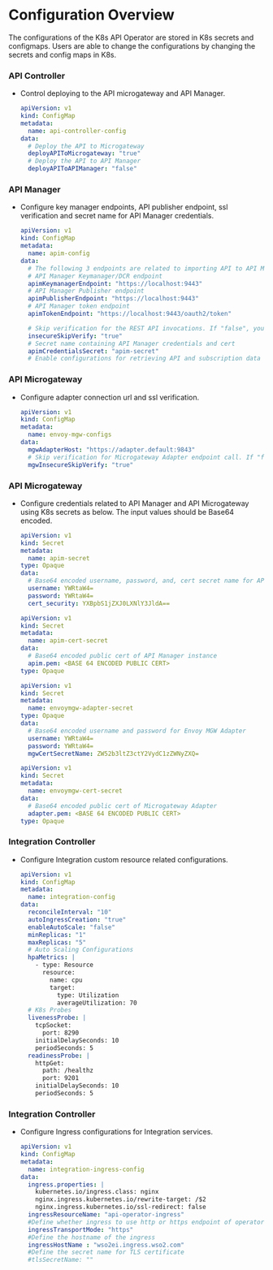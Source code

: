 # Configuration Overview

The configurations of the K8s API Operator are stored in K8s secrets and configmaps. Users are able to change the
configurations by changing the secrets and config maps in K8s.

### API Controller

- Control deploying to the API microgateway and API Manager.

  ```yaml
  apiVersion: v1
  kind: ConfigMap
  metadata:
    name: api-controller-config
  data:
    # Deploy the API to Microgateway
    deployAPIToMicrogateway: "true"
    # Deploy the API to API Manager
    deployAPIToAPIManager: "false"
  ```

### API Manager

- Configure key manager endpoints, API publisher endpoint, ssl verification and secret name for API Manager credentials.

  ```yaml
  apiVersion: v1
  kind: ConfigMap
  metadata:
    name: apim-config
  data:
    # The following 3 endpoints are related to importing API to API Manager
    # API Manager Keymanager/DCR endpoint
    apimKeymanagerEndpoint: "https://localhost:9443"
    # API Manager Publisher endpoint
    apimPublisherEndpoint: "https://localhost:9443"
    # API Manager token endpoint
    apimTokenEndpoint: "https://localhost:9443/oauth2/token"
  
    # Skip verification for the REST API invocations. If "false", you need to provide the cert
    insecureSkipVerify: "true"
    # Secret name containing API Manager credentials and cert
    apimCredentialsSecret: "apim-secret"
    # Enable configurations for retrieving API and subscription data from API Manager.
  ``` 

### API Microgateway 

- Configure adapter connection url and ssl verification.

  ```yaml
  apiVersion: v1
  kind: ConfigMap
  metadata:
    name: envoy-mgw-configs
  data:
    mgwAdapterHost: "https://adapter.default:9843"
    # Skip verification for Microgateway Adapter endpoint call. If "false", you need to provide the cert
    mgwInsecureSkipVerify: "true"
  ``` 

### API Microgateway

- Configure credentials related to API Manager and API Microgateway using K8s secrets as below. The input values should
be Base64 encoded.

  ```yaml
  apiVersion: v1
  kind: Secret
  metadata:
    name: apim-secret
  type: Opaque
  data:
    # Base64 encoded username, password, and, cert secret name for API Manager
    username: YWRtaW4=
    password: YWRtaW4=
    cert_security: YXBpbS1jZXJ0LXNlY3JldA==
  ``` 
  
  ```yaml
  apiVersion: v1
  kind: Secret
  metadata:
    name: apim-cert-secret
  data:
    # Base64 encoded public cert of API Manager instance
    apim.pem: <BASE 64 ENCODED PUBLIC CERT>
  type: Opaque
  ``` 
  
  ```yaml
  apiVersion: v1
  kind: Secret
  metadata:
    name: envoymgw-adapter-secret
  type: Opaque
  data:
    # Base64 encoded username and password for Envoy MGW Adapter
    username: YWRtaW4=
    password: YWRtaW4=
    mgwCertSecretName: ZW52b3ltZ3ctY2VydC1zZWNyZXQ=
  ``` 
  
  ```yaml
  apiVersion: v1
  kind: Secret
  metadata:
    name: envoymgw-cert-secret
  data:
    # Base64 encoded public cert of Microgateway Adapter
    adapter.pem: <BASE 64 ENCODED PUBLIC CERT>
  type: Opaque
  ``` 
  
### Integration Controller

- Configure Integration custom resource related configurations.

  ```yaml
  apiVersion: v1
  kind: ConfigMap
  metadata:
    name: integration-config
  data:
    reconcileInterval: "10"
    autoIngressCreation: "true"
    enableAutoScale: "false"
    minReplicas: "1"
    maxReplicas: "5"
    # Auto Scaling Configurations
    hpaMetrics: |
      - type: Resource
        resource:
          name: cpu
          target:
            type: Utilization
            averageUtilization: 70
    # K8s Probes
    livenessProbe: |
      tcpSocket:
        port: 8290
      initialDelaySeconds: 10
      periodSeconds: 5
    readinessProbe: |
      httpGet:
        path: /healthz
        port: 9201
      initialDelaySeconds: 10
      periodSeconds: 5
  ``` 

### Integration Controller

- Configure Ingress configurations for Integration services.

  ```yaml
  apiVersion: v1
  kind: ConfigMap
  metadata:
    name: integration-ingress-config
  data:
    ingress.properties: |
      kubernetes.io/ingress.class: nginx
      nginx.ingress.kubernetes.io/rewrite-target: /$2
      nginx.ingress.kubernetes.io/ssl-redirect: false
    ingressResourceName: "api-operator-ingress"
    #Define whether ingress to use http or https endpoint of operator deployment
    ingressTransportMode: "https"
    #Define the hostname of the ingress
    ingressHostName : "wso2ei.ingress.wso2.com"
    #Define the secret name for TLS certificate
    #tlsSecretName: ""
  ``` 
